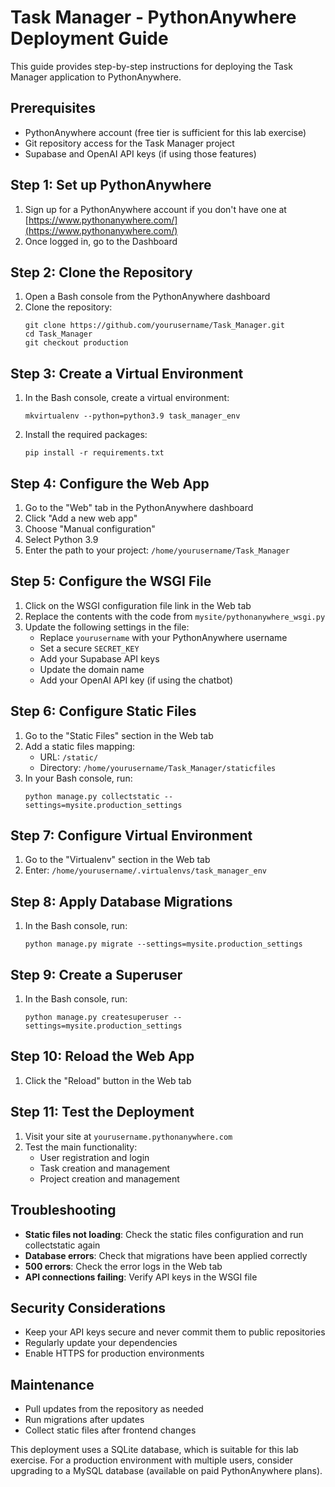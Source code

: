 # Task Manager - PythonAnywhere Deployment Guide

This guide provides step-by-step instructions for deploying the Task Manager application to PythonAnywhere.

## Prerequisites

- PythonAnywhere account (free tier is sufficient for this lab exercise)
- Git repository access for the Task Manager project
- Supabase and OpenAI API keys (if using those features)

## Step 1: Set up PythonAnywhere

1. Sign up for a PythonAnywhere account if you don't have one at [https://www.pythonanywhere.com/](https://www.pythonanywhere.com/)
2. Once logged in, go to the Dashboard

## Step 2: Clone the Repository

1. Open a Bash console from the PythonAnywhere dashboard
2. Clone the repository:
   ```
   git clone https://github.com/yourusername/Task_Manager.git
   cd Task_Manager
   git checkout production
   ```

## Step 3: Create a Virtual Environment

1. In the Bash console, create a virtual environment:
   ```
   mkvirtualenv --python=python3.9 task_manager_env
   ```
2. Install the required packages:
   ```
   pip install -r requirements.txt
   ```

## Step 4: Configure the Web App

1. Go to the "Web" tab in the PythonAnywhere dashboard
2. Click "Add a new web app"
3. Choose "Manual configuration"
4. Select Python 3.9
5. Enter the path to your project: `/home/yourusername/Task_Manager`

## Step 5: Configure the WSGI File

1. Click on the WSGI configuration file link in the Web tab
2. Replace the contents with the code from `mysite/pythonanywhere_wsgi.py`
3. Update the following settings in the file:
   - Replace `yourusername` with your PythonAnywhere username
   - Set a secure `SECRET_KEY` 
   - Add your Supabase API keys
   - Update the domain name
   - Add your OpenAI API key (if using the chatbot)

## Step 6: Configure Static Files

1. Go to the "Static Files" section in the Web tab
2. Add a static files mapping:
   - URL: `/static/`
   - Directory: `/home/yourusername/Task_Manager/staticfiles`
3. In your Bash console, run:
   ```
   python manage.py collectstatic --settings=mysite.production_settings
   ```

## Step 7: Configure Virtual Environment

1. Go to the "Virtualenv" section in the Web tab
2. Enter: `/home/yourusername/.virtualenvs/task_manager_env`

## Step 8: Apply Database Migrations

1. In the Bash console, run:
   ```
   python manage.py migrate --settings=mysite.production_settings
   ```

## Step 9: Create a Superuser

1. In the Bash console, run:
   ```
   python manage.py createsuperuser --settings=mysite.production_settings
   ```

## Step 10: Reload the Web App

1. Click the "Reload" button in the Web tab

## Step 11: Test the Deployment

1. Visit your site at `yourusername.pythonanywhere.com`
2. Test the main functionality:
   - User registration and login
   - Task creation and management
   - Project creation and management

## Troubleshooting

- **Static files not loading**: Check the static files configuration and run collectstatic again
- **Database errors**: Check that migrations have been applied correctly
- **500 errors**: Check the error logs in the Web tab
- **API connections failing**: Verify API keys in the WSGI file

## Security Considerations

- Keep your API keys secure and never commit them to public repositories
- Regularly update your dependencies
- Enable HTTPS for production environments

## Maintenance

- Pull updates from the repository as needed
- Run migrations after updates
- Collect static files after frontend changes

This deployment uses a SQLite database, which is suitable for this lab exercise. For a production environment with multiple users, consider upgrading to a MySQL database (available on paid PythonAnywhere plans). 